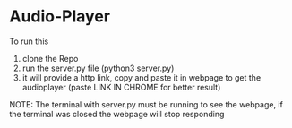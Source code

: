 # Audio-Player

To run this
1) clone the Repo
2) run the server.py file (python3 server.py)
3) it will provide a http link, copy and paste it in webpage to get the audioplayer
   (paste LINK IN CHROME for better result)

NOTE: The terminal with server.py must be running to see the webpage, if the terminal was closed the webpage will stop responding
